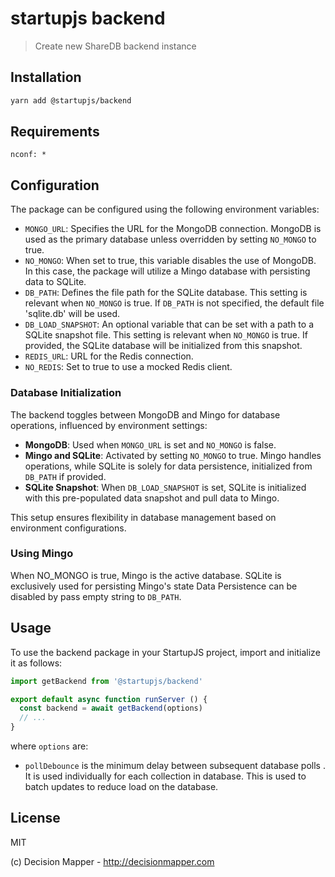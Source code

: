 # startupjs backend
> Create new ShareDB backend instance

## Installation

```sh
yarn add @startupjs/backend
```

## Requirements

```
nconf: *
```

## Configuration

The package can be configured using the following environment variables:

- `MONGO_URL`: Specifies the URL for the MongoDB connection. MongoDB is used as the primary database unless overridden by setting `NO_MONGO` to true.
- `NO_MONGO`: When set to true, this variable disables the use of MongoDB. In this case, the package will utilize a Mingo database with persisting data to SQLite.
- `DB_PATH`: Defines the file path for the SQLite database. This setting is relevant when `NO_MONGO` is true. If `DB_PATH` is not specified, the default file 'sqlite.db' will be used.
- `DB_LOAD_SNAPSHOT`: An optional variable that can be set with a path to a SQLite snapshot file. This setting is relevant when `NO_MONGO` is true. If provided, the SQLite database will be initialized from this snapshot.
- `REDIS_URL`: URL for the Redis connection.
- `NO_REDIS`: Set to true to use a mocked Redis client.

### Database Initialization

The backend toggles between MongoDB and Mingo for database operations, influenced by environment settings:

- **MongoDB**: Used when `MONGO_URL` is set and `NO_MONGO` is false.
- **Mingo and SQLite**: Activated by setting `NO_MONGO` to true. Mingo handles operations, while SQLite is solely for data persistence, initialized from `DB_PATH` if provided.
- **SQLite Snapshot**: When `DB_LOAD_SNAPSHOT` is set, SQLite is initialized with this pre-populated data snapshot and pull data to Mingo.

This setup ensures flexibility in database management based on environment configurations.

### Using Mingo

When NO_MONGO is true, Mingo is the active database. SQLite is exclusively used for persisting Mingo's state
Data Persistence can be disabled by pass empty string to `DB_PATH`.

## Usage

To use the backend package in your StartupJS project, import and initialize it as follows:

```js
import getBackend from '@startupjs/backend'

export default async function runServer () {
  const backend = await getBackend(options)
  // ...
}
```

where `options` are:

- `pollDebounce` is the minimum delay between subsequent database polls . It is used individually for each collection in database. This is used to batch updates to reduce load on the database.

## License

MIT

(c) Decision Mapper - http://decisionmapper.com
